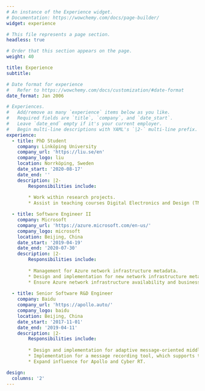 ```yaml
---
# An instance of the Experience widget.
# Documentation: https://wowchemy.com/docs/page-builder/
widget: experience

# This file represents a page section.
headless: true

# Order that this section appears on the page.
weight: 40

title: Experience
subtitle:

# Date format for experience
#   Refer to https://wowchemy.com/docs/customization/#date-format
date_format: Jan 2006

# Experiences.
#   Add/remove as many `experience` items below as you like.
#   Required fields are `title`, `company`, and `date_start`.
#   Leave `date_end` empty if it's your current employer.
#   Begin multi-line descriptions with YAML's `|2-` multi-line prefix.
experience:
  - title: PhD Student
    company: Linköping University
    company_url: 'https://liu.se/en'
    company_logo: liu
    location: Norrköping, Sweden
    date_start: '2020-08-17'
    date_end: ''
    description: |2-
        Responsibilities include:
        
        * Work within research projects.
        * Assist in teaching courses Digital Electronics and Design (TNE094), Microcomputer Systems (TNE097).

  - title: Software Engineer II
    company: Microsoft
    company_url: 'https://azure.microsoft.com/en-us/'
    company_logo: microsoft
    location: Beijing, China
    date_start: '2019-04-19'
    date_end: '2020-07-30'
    description: |2-
        Responsibilities include:
        
        * Management for Azure network infrastructure metadata.
        * Design and implementation for new network infrastructure metadata buildout scenarios.
        * Ensure Azure network infrastructure availability and business continuity.
        
  - title: Senior Software R&D Engineer
    company: Baidu
    company_url: 'https://apollo.auto/'
    company_logo: baidu
    location: Beijing, China
    date_start: '2017-11-01'
    date_end: '2019-04-11'
    description: |2-
        Responsibilities include:
        
        * Design and implementation for adaptive message-oriented middleware in distributed system.
        * Implementation for a message recording tool, which supports the recording, extraction and playback of messages.
        * Expand influence for Apollo and Cyber RT.

design:
  columns: '2'
---
```

